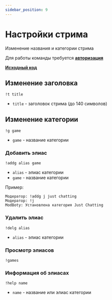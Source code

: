 ```yaml
---
sidebar_position: 9
---
```


# Настройки стрима

Изменение названия и категории стрима

Для работы команды требуется **[авторизация](/docs/auth)**

**[Исходный код](https://github.com/Relanit/ModBoty/blob/master/commands/stream_info.py)**

## Изменение заголовка
`!t title`
- `title` - заголовок стрима (до 140 символов)

## Изменение категории
`!g game`
- `game` - название категории

### Добавить элиас
`!addg alias game`
- `alias` - элиас категории
- `game` - название категории


Пример:
```
Модератор: !addg j just chatting
Модератор: !j
ModBoty: Установлена категория Just Chatting 
```

### Удалить элиас
`!delg alias`
- `alias` - элиас категории

### Просмотр элиасов
`!games`

### Информация об элиасах
`!help name`
- `name` - название или элиас категории